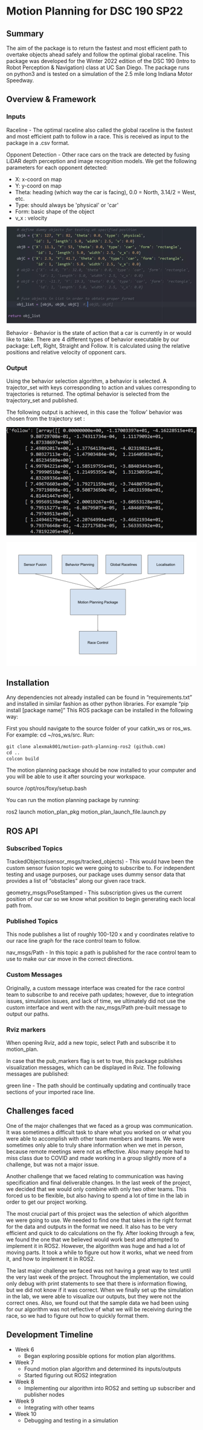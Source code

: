 # Motion Planning for DSC 190 SP22

## Summary

The aim of the package is to return the fastest and most efficient path to overtake objects ahead safely and follow the optimal global raceline. This package was developed for the Winter 2022 edition of the DSC 190 (Intro to Robot Perception &amp; Navigation) class at UC San Diego. The package runs on python3 and is tested on a simulation of the 2.5 mile long Indiana Motor Speedway.

## Overview &amp; Framework

### Inputs

Raceline - The optimal raceline also called the global raceline is the fastest and most efficient path to follow in a race. This is received as input to the package in a .csv format.

Opponent Detection - Other race cars on the track are detected by fusing LiDAR depth perception and image recognition models. We get the following parameters for each opponent detected:

- X: x-coord on map
- Y: y-coord on map
- Theta: heading (which way the car is facing), 0.0 = North, 3.14/2 = West, etc.
- Type: should always be &#39;physical&#39; or &#39;car&#39;
- Form: basic shape of the object
- v\_x : velocity

![](docs/sensor_fusion.png)

Behavior - Behavior is the state of action that a car is currently in or would like to take. There are 4 different types of behavior executable by our package: Left, Right, Straight and Follow. It is calculated using the relative positions and relative velocity of opponent cars.

### Output

Using the behavior selection algorithm, a behavior is selected. A trajector\_set with keys corresponding to action and values corresponding to trajectories is returned. The optimal behavior is selected from the trajectory\_set and published.

The following output is achieved, in this case the &#39;follow&#39; behavior was chosen from the trajectory set :

![](docs/output.png)

![](docs/package_framework.png)

## Installation

Any dependencies not already installed can be found in “requirements.txt” and installed in similar fashion as other python libraries. For example “pip install [package name]” 
This ROS package can be installed in the following way:

First you should navigate to the source folder of your catkin_ws or ros_ws. 
For example: cd ~/ros_ws/src.
Run:

````
git clone alexmak001/motion-path-planning-ros2 (github.com)
cd ..
colcon build
````

The motion planning package should be now installed to your computer and you will be able to use it after sourcing your workspace.

source /opt/ros/foxy/setup.bash

You can run the motion planning package by running:

ros2 launch motion_plan_pkg motion_plan_launch_file.launch.py

## ROS API

### Subscribed Topics

TrackedObjects(sensor_msgs/tracked_objects) - This would have been the custom sensor fusion topic we were going to subscribe to. For independent testing and usage purposes, our package uses dummy sensor data that provides a list of “obstacles” along our given race track.

geometry_msgs/PoseStamped - This subscription gives us the current position of our car so we know what position to begin generating each local path from. 

### Published Topics
This node publishes a list of roughly 100-120 x and y coordinates relative to our race line graph for the race control team to follow. 

nav_msgs/Path - In this topic a path is published for the race control team to use to make our car move in the correct directions. 

### Custom Messages
Originally, a custom message interface was created for the race control team to subscribe to and receive path updates; however, due to integration issues, simulation issues, and lack of time, we ultimately did not use the custom interface and went with the nav_msgs/Path pre-built message to output our paths.

### Rviz markers
When opening Rviz, add a new topic, select Path and subscribe it to motion_plan.

In case that the pub_markers flag is set to true, this package publishes visualization messages, which can be displayed in Rviz. The following messages are published:

green line - The path should be continually updating and continually trace sections of your imported race line.


## Challenges faced

One of the major challenges that we faced as a group was communication. It was sometimes a difficult task to share what you worked on or what you were able to accomplish with other team members and teams. We were sometimes only able to truly share information when we met in person, because remote meetings were not as effective. Also many people had to miss class due to COVID and made working in a group slightly more of a challenge, but was not a major issue.

Another challenge that we faced relating to communication was having specification and final deliverable changes. In the last week of the project, we decided that we would only combine with only two other teams. This forced us to be flexible, but also having to spend a lot of time in the lab in order to get our project working.

The most crucial part of this project was the selection of which algorithm we were going to use. We needed to find one that takes in the right format for the data and outputs in the format we need. It also has to be very efficient and quick to do calculations on the fly. After looking through a few, we found the one that we believed would work best and attempted to implement it in ROS2. However, the algorithm was huge and had a lot of moving parts. It took a while to figure out how it works, what we need from it, and how to implement it in ROS2.

The last major challenge we faced was not having a great way to test until the very last week of the project. Throughout the implementation, we could only debug with print statements to see that there is information flowing, but we did not know if it was correct. When we finally set up the simulation in the lab, we were able to visualize our outputs, but they were not the correct ones. Also, we found out that the sample data we had been using for our algorithm was not reflective of what we will be receiving during the race, so we had to figure out how to quickly format them.

## Development Timeline

  - Week 6
    - Began exploring possible options for motion plan algorithms.
  - Week 7
    - Found motion plan algorithm and determined its inputs/outputs
    - Started figuring out ROS2 integration
  - Week 8
    - Implementing our algorithm into ROS2 and setting up subscriber and publisher nodes
  - Week 9
    - Integrating with other teams
  - Week 10
    - Debugging and testing in a simulation
